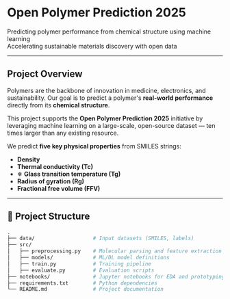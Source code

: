 # Open Polymer Prediction 2025

Predicting polymer performance from chemical structure using machine learning  
Accelerating sustainable materials discovery with open data

---

## Project Overview

Polymers are the backbone of innovation in medicine, electronics, and sustainability. Our goal is to predict a polymer's **real-world performance** directly from its **chemical structure**.

This project supports the **Open Polymer Prediction 2025** initiative by leveraging machine learning on a large-scale, open-source dataset — ten times larger than any existing resource.

We predict **five key physical properties** from SMILES strings:
-  **Density**
-  **Thermal conductivity (Tc)**
- ❄ **Glass transition temperature (Tg)**
-  **Radius of gyration (Rg)**
-  **Fractional free volume (FFV)**

---

## 📁 Project Structure

```bash
.
├── data/                   # Input datasets (SMILES, labels)
├── src/
│   ├── preprocessing.py    # Molecular parsing and feature extraction
│   ├── models/             # ML/DL model definitions
│   ├── train.py            # Training pipeline
│   ├── evaluate.py         # Evaluation scripts
├── notebooks/              # Jupyter notebooks for EDA and prototyping
├── requirements.txt        # Python dependencies
└── README.md               # Project documentation
